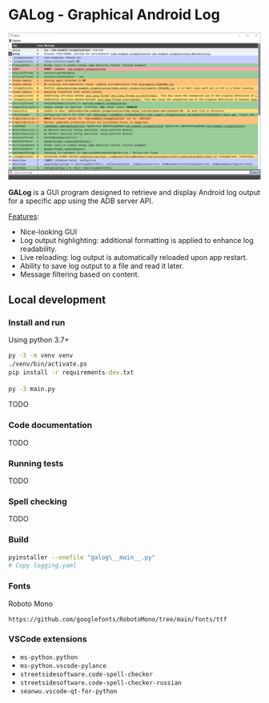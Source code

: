 # GALog - Graphical Android Log

![](/assets/galog.png)

**GALog** is a GUI program designed to retrieve and display Android log output for a specific app using the ADB server API.

<u>Features</u>:
- Nice-looking GUI
- Log output highlighting: additional formatting is applied to enhance log readability.
- Live reloading: log output is automatically reloaded upon app restart.
- Ability to save log output to a file and read it later.
- Message filtering based on content.

## Local development

### Install and run

Using python 3.7+

```cmd
py -3 -m venv venv
./venv/bin/activate.ps
pip install -r requirements-dev.txt

py -3 main.py
```

TODO

### Code documentation

TODO

### Running tests

TODO

### Spell checking

TODO

### Build

```bash
pyinstaller --onefile "galog\__main__.py"
# Copy logging.yaml
```

### Fonts

Roboto Mono

```
https://github.com/googlefonts/RobotoMono/tree/main/fonts/ttf
```

### VSCode extensions

- `ms-python.python`
- `ms-python.vscode-pylance`
- `streetsidesoftware.code-spell-checker`
- `streetsidesoftware.code-spell-checker-russian`
- `seanwu.vscode-qt-for-python`
